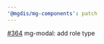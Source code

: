 ```yaml
---
'@mgdis/mg-components': patch
---
```


[#364](https://gitlab.mgdis.fr/core/core-ui/core-ui/-/issues/364) mg-modal: add role type

